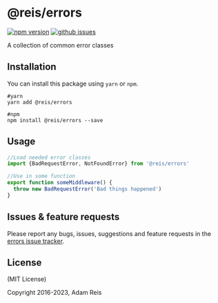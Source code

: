 # @reis/errors

[![npm version](https://img.shields.io/npm/v/@reis/errors.svg)](https://www.npmjs.com/package/@reis/errors)
[![github issues](https://img.shields.io/github/issues/adamreisnz/errors.svg)](https://github.com/adamreisnz/errors/issues)


A collection of common error classes

## Installation

You can install this package using `yarn` or `npm`.

```shell
#yarn
yarn add @reis/errors

#npm
npm install @reis/errors --save
```

## Usage

```js
//Load needed error classes
import {BadRequestError, NotFoundError} from '@reis/errors'

//Use in some function
export function someMiddleware() {
  throw new BadRequestError('Bad things happened')
}
```

## Issues & feature requests

Please report any bugs, issues, suggestions and feature requests in the [errors issue tracker](https://github.com/adamreisnz/errors/issues).

## License

(MIT License)

Copyright 2016-2023, Adam Reis
